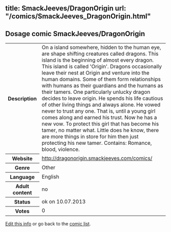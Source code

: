 title: SmackJeeves/DragonOrigin
url: "/comics/SmackJeeves_DragonOrigin.html"
---
Dosage comic SmackJeeves/DragonOrigin
-----------------------------------------

<p id="msg"></p>
<script type="text/javascript">
if (window.location.search === '?edit_info_mail=sent_ok') {
  var elem = document.getElementById("msg");
  elem.innerHTML = 'Edited information sucessfully sent for review, which is usually done daily. Thanks!';
  elem.className = 'ok';
}
</script>
<table class="comicinfo">
<tr>
<th>Description</th><td>On a island somewhere, hidden to the human eye, are shape shifting creatures called dragons. This island is the beginning of almost every dragon. This island is called 'Origin'. Dragons occasionally leave their nest at Origin and venture into the human domains. Some of them form relationships with humans as their guardians and the humans as their tamers. One particularly unlucky dragon decides to leave origin. He spends his life cautious of other living things and always alone. He vowed never to trust any one. That is, until a young girl comes along and earned his trust. Now he has a new vow. To protect this girl that has become his tamer, no matter what. Little does he know, there are more things in store for him then just protecting his new tamer. Contains: Romance, blood, violence.</td>
</tr>
<tr>
<th>Website</th><td><a href="http://dragonorigin.smackjeeves.com/comics/">http://dragonorigin.smackjeeves.com/comics/</a></td>
</tr>
<tr>
<th>Genre</th><td>Other</td>
</tr>
<tr>
<th>Language</th><td>English</td>
</tr>
<tr>
<th>Adult content</th><td>no</td>
</tr>
<tr>
<th>Status</th><td>ok on 10.07.2013</td>
</tr>
<tr>
<th>Votes</th><td>0</td>
</tr>
</table>

[Edit this info](SmackJeeves_DragonOrigin_edit.html) or go back to the [comic list](../comic-index.html).
